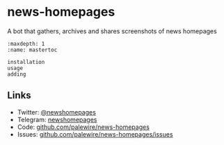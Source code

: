 ```{include} _templates/nav.html
```

# news-homepages

A bot that gathers, archives and shares screenshots of news homepages

```{toctree}
:maxdepth: 1
:name: mastertoc

installation
usage
adding
```

## Links

- Twitter: [@newshomepages](https://twitter.com/newshomepages)
- Telegram: [newshomepages](https://t.me/newshomepages)
- Code: [github.com/palewire/news-homepages](https://github.com/palewire/news-homepages)
- Issues: [github.com/palewire/news-homepages/issues](https://github.com/palewire/news-homepages/issues)
